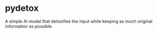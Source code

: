 # pydetox
A simple AI model that detoxifies the input while keeping as much original information as possible.
